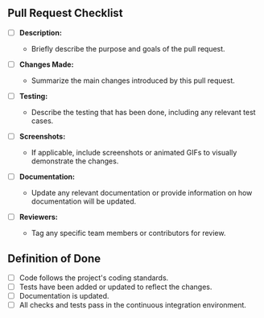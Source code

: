 ## Pull Request Checklist

- [ ] **Description:**

  - Briefly describe the purpose and goals of the pull request.

- [ ] **Changes Made:**

  - Summarize the main changes introduced by this pull request.

- [ ] **Testing:**

  - Describe the testing that has been done, including any relevant test cases.

- [ ] **Screenshots:**

  - If applicable, include screenshots or animated GIFs to visually demonstrate the changes.

- [ ] **Documentation:**

  - Update any relevant documentation or provide information on how documentation will be updated.

- [ ] **Reviewers:**
  - Tag any specific team members or contributors for review.

## Definition of Done

- [ ] Code follows the project's coding standards.
- [ ] Tests have been added or updated to reflect the changes.
- [ ] Documentation is updated.
- [ ] All checks and tests pass in the continuous integration environment.
